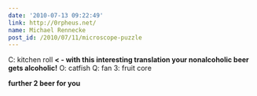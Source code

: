 ```yaml
---
date: '2010-07-13 09:22:49'
link: http://0rpheus.net/
name: Michael Rennecke
post_id: /2010/07/11/microscope-puzzle
---
```


C: kitchen roll <strong>&lt; - with this interesting translation your nonalcoholic beer gets alcoholic!</strong>
O: catfish
Q: fan
3: fruit core

</strong><strong>further 2 beer for you</strong>